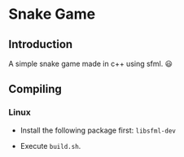 # Snake Game
## Introduction
A simple snake game made in c++ using sfml.    :smiley:

## Compiling
### Linux
- Install the following package first:
    `libsfml-dev`

- Execute `build.sh`.
